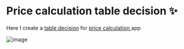 <h1> Price calculation table decision ✨ </h1>
  <p>Here I create a <a href="https://github.com/nshubina/Portfolio/blob/6dbeb2097b8b5f901983b88ec03579e5336d5de2/Test%20Design/Table%20Decision/Price%20Calculation/Price%20calculation.pdf" target="_blank">table decision</a> for <a href="https://exercises.test-design.org/price-calculation/" target="_blank">price calculation </a> app</p>

  ![image](https://github.com/user-attachments/assets/ed175100-c2ab-4d41-93a1-921a09e02724)

</div>
